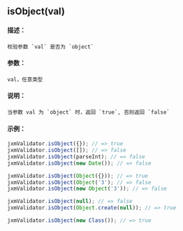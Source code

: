 
## isObject(val)

#### 描述：

    校验参数 `val` 是否为 `object`

#### 参数：

    val，任意类型

#### 说明：

    当参数 val 为 `object` 时，返回 `true`, 否则返回 `false`

#### 示例：

```javascript
jxmValidator.isObject({}); // => true
jxmValidator.isObject([]); // => false
jxmValidator.isObject(parseInt); // => false
jxmValidator.isObject(new Date()); // => false

jxmValidator.isObject(Object({})); // => true
jxmValidator.isObject(Object('3'); // => false
jxmValidator.isObject(new Object('3')); // => false

jxmValidator.isObject(null); // => false
jxmValidator.isObject(Object.create(null)); // => true

jxmValidator.isObject(new Class()); // => true
```
